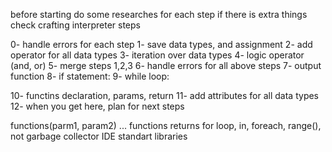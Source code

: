 before starting do some researches for each step if there is extra things
check crafting interpreter steps

0- handle errors for each step
1- save data types, and assignment
2- add operator for all data types
3- iteration over data types
4- logic operator (and, or)
5- merge steps 1,2,3
6- handle errors for all above steps
7- output function
8- if statement:
9- while loop:

10- functins declaration, params, return
11- add attributes for all data types
12- when you get here, plan for next steps


functions(parm1, param2) ...
functions returns
for loop, in, foreach, range(), not
garbage collector
IDE
standart libraries




